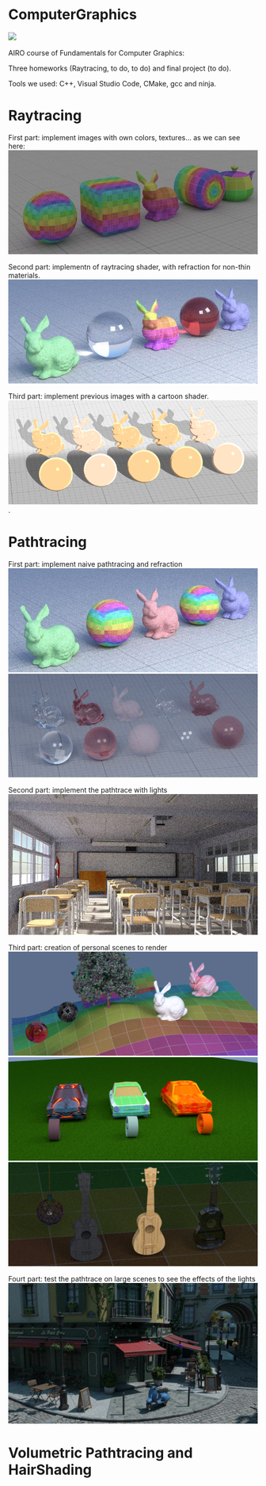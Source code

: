 # ComputerGraphics
<a href="https://www.dis.uniroma1.it/"><img src="http://www.dis.uniroma1.it/sites/default/files/marchio%20logo%20eng%20jpg.jpg" width="500"></a>

AIRO course of Fundamentals for Computer Graphics:

Three homeworks (Raytracing, to do, to do) and final project (to do).

Tools we used: C++, Visual Studio Code, CMake, gcc and ninja.

# Raytracing
First part: implement images with own colors, textures... as we can see here:
![](Raytrace/out/lowres/03_texture_720_256.jpg)

Second part: implementn of raytracing shader, with refraction for non-thin materials.
![](Raytrace/out/Refraction/glass_(notThin).jpg)

Third part: implement previous images with a cartoon shader.
![](Raytrace/out/shade_cartoon/materialsb.png)
.



# Pathtracing
First part: implement naive pathtracing and refraction
![](PathTrace/out/naive/02_matte_720_256.jpg)
![](PathTrace/out/Refraction/path.jpg)

Second part: implement the pathtrace with lights
![](PathTrace/out/path/15_classroom_720_256.jpg)

Third part: creation of personal scenes to render 
![](PathTrace/out/OwnScenes/1own.png) 
![](PathTrace/out/OwnScenes/2own.png)
![](PathTrace/out/OwnScenes/3own.png)

Fourt part: test the pathtrace on large scenes to see the effects of the lights
![](PathTrace/out/LargeScenesHD/bisEXT_hd.jpg)


# Volumetric Pathtracing and HairShading
